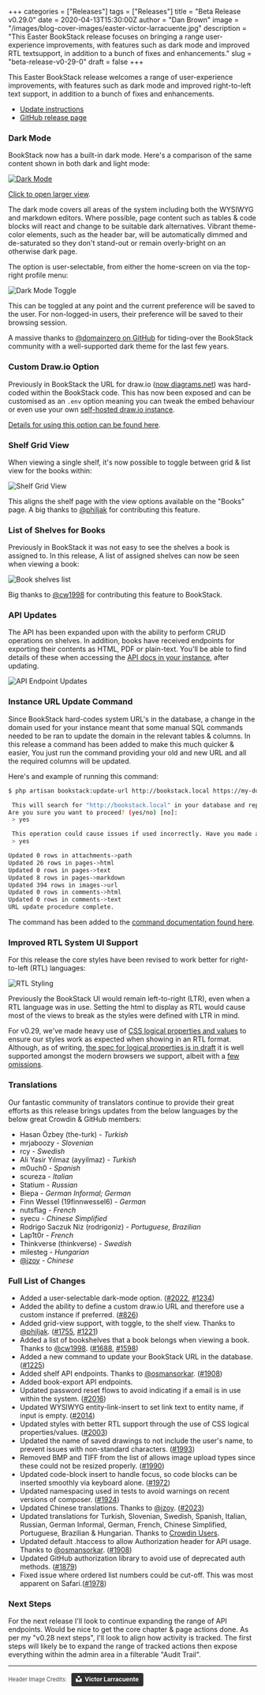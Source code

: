 +++
categories = ["Releases"]
tags = ["Releases"]
title = "Beta Release v0.29.0"
date = 2020-04-13T15:30:00Z
author = "Dan Brown"
image = "/images/blog-cover-images/easter-victor-larracuente.jpg"
description = "This Easter BookStack release focuses on bringing a range user-experience improvements, with features such as dark mode and improved RTL textsupport, in addition to a bunch of fixes and enhancements."
slug = "beta-release-v0-29-0"
draft = false
+++

This Easter BookStack release welcomes a range of user-experience improvements, with 
features such as dark mode and improved right-to-left text support, in addition to a bunch
of fixes and enhancements. 

* [Update instructions](https://www.bookstackapp.com/docs/admin/updates)
* [GitHub release page](https://github.com/BookStackApp/BookStack/releases/tag/v0.29.0)


### Dark Mode

BookStack now has a built-in dark mode. Here's a comparison of the same content shown in both dark and light mode:

[![Dark Mode](/images/2020/04/bookstack-dark-mode.png)](/images/2020/04/bookstack-dark-mode.png)

[Click to open larger view](/images/2020/04/bookstack-dark-mode.png).

The dark mode covers all areas of the system including both the WYSIWYG and markdown editors. 
Where possible, page content such as tables & code blocks will react and change to be suitable dark alternatives.
Vibrant theme-color elements, such as the header bar, will be automatically dimmed and de-saturated 
so they don't stand-out or remain overly-bright on an otherwise dark page.

The option is user-selectable, from either the home-screen on via the top-right profile menu:


![Dark Mode Toggle](/images/2020/04/bookstack-dark-mode-toggle.png)

This can be toggled at any point and the current preference will be saved to the user.
For non-logged-in users, their preference will be saved to their browsing session.

A massive thanks to [@domainzero on GitHub](https://github.com/domainzero) for tiding-over the BookStack
community with a well-supported dark theme for the last few years.


### Custom Draw.io Option

Previously in BookStack the URL for draw.io ([now diagrams.net](https://www.diagrams.net/blog/move-diagrams-net)) 
was hard-coded within the BookStack code. This has now been exposed and can be customised as an `.env` option
meaning you can tweak the embed behaviour or even use your own [self-hosted draw.io instance](https://github.com/jgraph/drawio).

[Details for using this option can be found here](/docs/admin/other-config/#custom-drawio-url).

### Shelf Grid View

When viewing a single shelf, it's now possible to toggle between grid & list view
for the books within:

![Shelf Grid View](/images/2020/04/bookstack-shelf-grid.png)

This aligns the shelf page with the view options available on the "Books" page.
A big thanks to [@philjak](https://github.com/BookStackApp/BookStack/pull/1755) for contributing 
this feature.

### List of Shelves for Books

Previously in BookStack it was not easy to see the shelves a book is assigned to. 
In this release, A list of assigned shelves can now be seen when viewing a book:

![Book shelves list](/images/2020/04/bookstack-book-shelves-list.png)

Big thanks to [@cw1998](https://github.com/BookStackApp/BookStack/pull/1688) for contributing
this feature to BookStack.


### API Updates

The API has been expanded upon with the ability to perform CRUD operations on shelves.
In addition, books have received endpoints for exporting their contents as HTML, PDF or plain-text.
You'll be able to find details of these when accessing the [API docs in your instance](/docs/admin/hacking-bookstack/#bookstack-api), after updating.

![API Endpoint Updates](/images/2020/04/bookstack-api-endpoints.png)

### Instance URL Update Command

Since BookStack hard-codes system URL's in the database, a change in the domain 
used for your instance meant that some manual SQL commands needed to be ran to 
update the domain in the relevant tables & columns. In this release a command
has been added to make this much quicker & easier, You just run the command providing 
your old and new URL and all the required columns will be updated.

Here's and example of running this command:

```bash
$ php artisan bookstack:update-url http://bookstack.local https://my-docs.com    

 This will search for "http://bookstack.local" in your database and replace it with  "https://my-docs.com".
Are you sure you want to proceed? (yes/no) [no]:
 > yes

 This operation could cause issues if used incorrectly. Have you made a backup of your existing database? (yes/no) [no]:
 > yes

Updated 0 rows in attachments->path
Updated 26 rows in pages->html
Updated 0 rows in pages->text
Updated 8 rows in pages->markdown
Updated 394 rows in images->url
Updated 0 rows in comments->html
Updated 0 rows in comments->text
URL update procedure complete.
```

The command has been added to the [command documentation found here](/docs/admin/commands/).


### Improved RTL System UI Support

For this release the core styles have been revised to work better for right-to-left (RTL) languages:

![RTL Styling](/images/2020/04/bookstack-rtl.png)

Previously the BookStack UI would remain left-to-right (LTR), even when a RTL language was in use.
Setting the html to display as RTL would cause most of the views to break as the styles were defined with LTR
in mind. 

For v0.29, we've made heavy use of [CSS logical properties and values](https://developer.mozilla.org/en-US/docs/Web/CSS/CSS_Logical_Properties)
to ensure our styles work as expected when showing in an RTL format. Although, as of writing, [the spec for logical properties is in draft](https://drafts.csswg.org/css-logical/) it is well supported amongst the modern browsers we support, albeit with a [few omissions](https://bugs.chromium.org/p/chromium/issues/detail?id=1050751).

### Translations

Our fantastic community of translators continue to provide their great efforts as this release brings updates
from the below languages by the below great Crowdin & GitHub members:

* Hasan Özbey (the-turk) - *Turkish*
* mrjaboozy - *Slovenian*
* rcy - *Swedish*
* Ali Yasir Yılmaz (ayyilmaz) - *Turkish*
* m0uch0 - *Spanish*
* scureza - *Italian*
* Statium - *Russian*
* Biepa - *German Informal; German*
* Finn Wessel (19finnwessel6) - *German*
* nutsflag - *French*
* syecu - *Chinese Simplified*
* Rodrigo Saczuk Niz (rodrigoniz) - *Portuguese, Brazilian*
* Lap1t0r - *French*
* Thinkverse (thinkverse) - *Swedish*
* milesteg - *Hungarian*
* [@jzoy](https://github.com/BookStackApp/BookStack/pull/2023) - *Chinese*

### Full List of Changes

* Added a user-selectable dark-mode option. ([#2022](https://github.com/BookStackApp/BookStack/pull/2022), [#1234](https://github.com/BookStackApp/BookStack/issues/1234))
* Added the ability to define a custom draw.io URL and therefore use a custom instance if preferred. ([#826](https://github.com/BookStackApp/BookStack/issues/826))
* Added grid-view support, with toggle, to the shelf view. Thanks to [@philjak](https://github.com/BookStackApp/BookStack/pull/1755). ([#1755](https://github.com/BookStackApp/BookStack/pull/1755), [#1221](https://github.com/BookStackApp/BookStack/issues/1221))
* Added a list of bookshelves that a book belongs when viewing a book. Thanks to [@cw1998](https://github.com/BookStackApp/BookStack/pull/1688). ([#1688](https://github.com/BookStackApp/BookStack/pull/1688), [#1598](https://github.com/BookStackApp/BookStack/issues/1598))
* Added a new command to update your BookStack URL in the database. ([#1225](https://github.com/BookStackApp/BookStack/issues/1225))
* Added shelf API endpoints. Thanks to [@osmansorkar](https://github.com/BookStackApp/BookStack/pull/1908). ([#1908](https://github.com/BookStackApp/BookStack/pull/1908))
* Added book-export API endpoints.
* Updated password reset flows to avoid indicating if a email is in use within the system. ([#2016](https://github.com/BookStackApp/BookStack/issues/2016))
* Updated WYSIWYG entity-link-insert to set link text to entity name, if input is empty. ([#2014](https://github.com/BookStackApp/BookStack/issues/2014))
* Updated styles with better RTL support through the use of CSS logical properties/values. ([#2003](https://github.com/BookStackApp/BookStack/pull/2003))
* Updated the name of saved drawings to not include the user's name, to prevent issues with non-standard characters. ([#1993](https://github.com/BookStackApp/BookStack/issues/1993))
* Removed BMP and TIFF from the list of allows image upload types since these could not be resized properly. ([#1990](https://github.com/BookStackApp/BookStack/issues/1990))
* Updated code-block insert to handle focus, so code blocks can be inserted smoothly via keyboard alone. ([#1972](https://github.com/BookStackApp/BookStack/issues/1972))
* Updated namespacing used in tests to avoid warnings on recent versions of composer. ([#1924](https://github.com/BookStackApp/BookStack/issues/1924))
* Updated Chinese translations. Thanks to [@jzoy](https://github.com/BookStackApp/BookStack/pull/2023). ([#2023](https://github.com/BookStackApp/BookStack/pull/2023))
* Updated translations for Turkish, Slovenian, Swedish, Spanish, Italian, Russian, German Informal, German, French, Chinese Simplified, Portuguese, Brazilian & Hungarian. Thanks to [Crowdin Users](https://github.com/BookStackApp/BookStack/blob/development/.github/translators.txt).
* Updated default .htaccess to allow Authorization header for API usage. Thanks to [@osmansorkar](https://github.com/BookStackApp/BookStack/pull/1908). ([#1908](https://github.com/BookStackApp/BookStack/pull/1908))
* Updated GitHub authorization library to avoid use of deprecated auth methods. ([#1879](https://github.com/BookStackApp/BookStack/issues/1879))
* Fixed issue where ordered list numbers could be cut-off. This was most apparent on Safari.([#1978](https://github.com/BookStackApp/BookStack/issues/1978))


### Next Steps

For the next release I'll look to continue expanding the range of API endpoints. Would be nice to get the core chapter & page actions done.
As per my "v0.28 next steps", I'll look to align how activity is tracked. The first steps will likely be to expand the range of
tracked actions then expose everything within the admin area in a filterable "Audit Trail".

----

<span style="font-size: 0.8em;opacity:0.8;">Header Image Credits: &nbsp; <a style="background-color:black;color:white;text-decoration:none;padding:4px 6px;font-family:-apple-system, BlinkMacSystemFont, &quot;San Francisco&quot;, &quot;Helvetica Neue&quot;, Helvetica, Ubuntu, Roboto, Noto, &quot;Segoe UI&quot;, Arial, sans-serif;font-size:12px;font-weight:bold;line-height:1.2;display:inline-block;border-radius:3px" href="https://unsplash.com/@victorbrd?utm_medium=referral&amp;utm_campaign=photographer-credit&amp;utm_content=creditBadge" target="_blank" rel="noopener noreferrer" title="Download free do whatever you want high-resolution photos from Victor Larracuente"><span style="display:inline-block;padding:2px 3px"><svg xmlns="http://www.w3.org/2000/svg" style="height:12px;width:auto;position:relative;vertical-align:middle;top:-2px;fill:white" viewBox="0 0 32 32"><title>unsplash-logo</title><path d="M10 9V0h12v9H10zm12 5h10v18H0V14h10v9h12v-9z"></path></svg></span><span style="display:inline-block;padding:2px 3px">Victor Larracuente</span></a></span>
